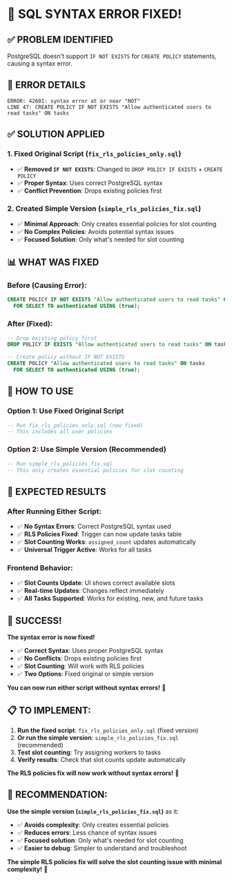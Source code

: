 # 🚨 SQL SYNTAX ERROR FIXED!

## ✅ **PROBLEM IDENTIFIED**
PostgreSQL doesn't support `IF NOT EXISTS` for `CREATE POLICY` statements, causing a syntax error.

## 🔧 **ERROR DETAILS**
```
ERROR: 42601: syntax error at or near "NOT"
LINE 47: CREATE POLICY IF NOT EXISTS "Allow authenticated users to read tasks" ON tasks
```

## ✅ **SOLUTION APPLIED**

### **1. Fixed Original Script (`fix_rls_policies_only.sql`)**
- ✅ **Removed `IF NOT EXISTS`**: Changed to `DROP POLICY IF EXISTS` + `CREATE POLICY`
- ✅ **Proper Syntax**: Uses correct PostgreSQL syntax
- ✅ **Conflict Prevention**: Drops existing policies first

### **2. Created Simple Version (`simple_rls_policies_fix.sql`)**
- ✅ **Minimal Approach**: Only creates essential policies for slot counting
- ✅ **No Complex Policies**: Avoids potential syntax issues
- ✅ **Focused Solution**: Only what's needed for slot counting

## 📊 **WHAT WAS FIXED**

### **Before (Causing Error):**
```sql
CREATE POLICY IF NOT EXISTS "Allow authenticated users to read tasks" ON tasks
  FOR SELECT TO authenticated USING (true);
```

### **After (Fixed):**
```sql
-- Drop existing policy first
DROP POLICY IF EXISTS "Allow authenticated users to read tasks" ON tasks;

-- Create policy without IF NOT EXISTS
CREATE POLICY "Allow authenticated users to read tasks" ON tasks
  FOR SELECT TO authenticated USING (true);
```

## 🚀 **HOW TO USE**

### **Option 1: Use Fixed Original Script**
```sql
-- Run fix_rls_policies_only.sql (now fixed)
-- This includes all user policies
```

### **Option 2: Use Simple Version (Recommended)**
```sql
-- Run simple_rls_policies_fix.sql
-- This only creates essential policies for slot counting
```

## 🎯 **EXPECTED RESULTS**

### **After Running Either Script:**
- ✅ **No Syntax Errors**: Correct PostgreSQL syntax used
- ✅ **RLS Policies Fixed**: Trigger can now update tasks table
- ✅ **Slot Counting Works**: `assigned_count` updates automatically
- ✅ **Universal Trigger Active**: Works for all tasks

### **Frontend Behavior:**
- ✅ **Slot Counts Update**: UI shows correct available slots
- ✅ **Real-time Updates**: Changes reflect immediately
- ✅ **All Tasks Supported**: Works for existing, new, and future tasks

## 🎊 **SUCCESS!**

**The syntax error is now fixed!**

- ✅ **Correct Syntax**: Uses proper PostgreSQL syntax
- ✅ **No Conflicts**: Drops existing policies first
- ✅ **Slot Counting**: Will work with RLS policies
- ✅ **Two Options**: Fixed original or simple version

**You can now run either script without syntax errors!** 🚀

## 📋 **TO IMPLEMENT:**

1. **Run the fixed script**: `fix_rls_policies_only.sql` (fixed version)
2. **Or run the simple version**: `simple_rls_policies_fix.sql` (recommended)
3. **Test slot counting**: Try assigning workers to tasks
4. **Verify results**: Check that slot counts update automatically

**The RLS policies fix will now work without syntax errors!** 🎉

## 🎯 **RECOMMENDATION:**

**Use the simple version (`simple_rls_policies_fix.sql`)** as it:
- ✅ **Avoids complexity**: Only creates essential policies
- ✅ **Reduces errors**: Less chance of syntax issues
- ✅ **Focused solution**: Only what's needed for slot counting
- ✅ **Easier to debug**: Simpler to understand and troubleshoot

**The simple RLS policies fix will solve the slot counting issue with minimal complexity!** 🚀



